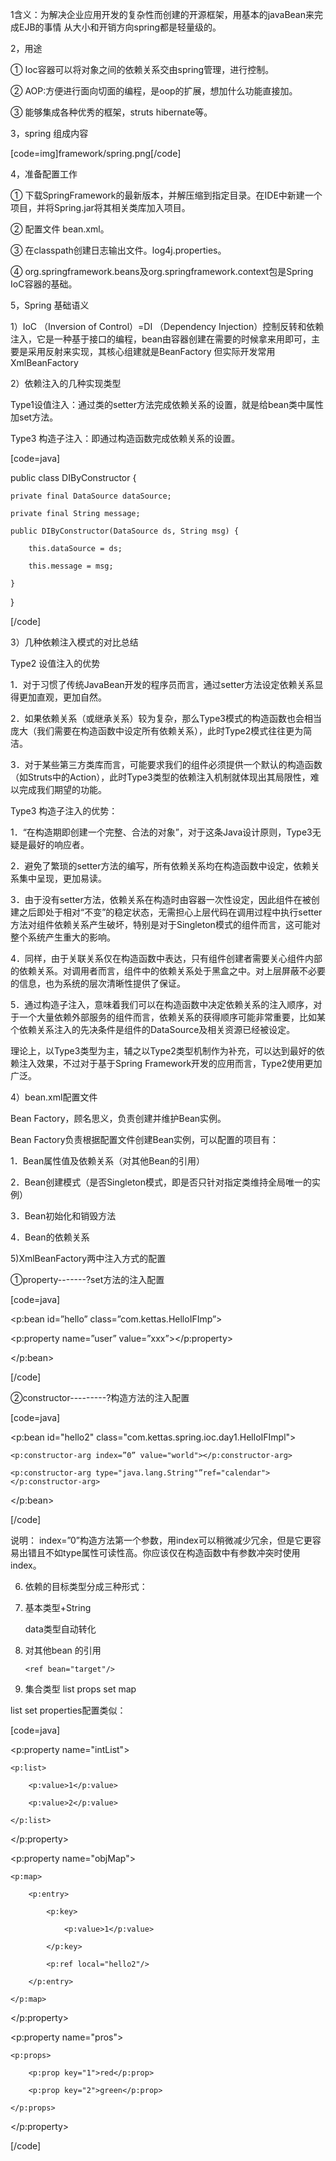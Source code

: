 1含义：为解决企业应用开发的复杂性而创建的开源框架，用基本的javaBean来完成EJB的事情 从大小和开销方向spring都是轻量级的。
2，用途 
①	Ioc容器可以将对象之间的依赖关系交由spring管理，进行控制。
②	AOP:方便进行面向切面的编程，是oop的扩展，想加什么功能直接加。
③	能够集成各种优秀的框架，struts hibernate等。
3，spring 组成内容
[code=img]framework/spring.png[/code]
4，准备配置工作
① 下载SpringFramework的最新版本，并解压缩到指定目录。在IDE中新建一个项目，并将Spring.jar将其相关类库加入项目。
② 配置文件 bean.xml。
③ 在classpath创建日志输出文件。log4j.properties。
④ org.springframework.beans及org.springframework.context包是Spring IoC容器的基础。
5，Spring 基础语义
1）IoC （Inversion of Control）=DI （Dependency Injection）控制反转和依赖注入，它是一种基于接口的编程，bean由容器创建在需要的时候拿来用即可，主要是采用反射来实现，其核心组建就是BeanFactory 但实际开发常用XmlBeanFactory
2）依赖注入的几种实现类型
Type1设值注入：通过类的setter方法完成依赖关系的设置，就是给bean类中属性加set方法。
Type3 构造子注入：即通过构造函数完成依赖关系的设置。
[code=java]
public class DIByConstructor {
	private final DataSource dataSource;
	private final String message;
	public DIByConstructor(DataSource ds, String msg) {
		this.dataSource = ds;
		this.message = msg;
	}
}
[/code]
3）几种依赖注入模式的对比总结
Type2 设值注入的优势
1．对于习惯了传统JavaBean开发的程序员而言，通过setter方法设定依赖关系显得更加直观，更加自然。
2．如果依赖关系（或继承关系）较为复杂，那么Type3模式的构造函数也会相当庞大（我们需要在构造函数中设定所有依赖关系），此时Type2模式往往更为简洁。
3．对于某些第三方类库而言，可能要求我们的组件必须提供一个默认的构造函数（如Struts中的Action），此时Type3类型的依赖注入机制就体现出其局限性，难以完成我们期望的功能。
Type3 构造子注入的优势：
1．“在构造期即创建一个完整、合法的对象”，对于这条Java设计原则，Type3无疑是最好的响应者。
2．避免了繁琐的setter方法的编写，所有依赖关系均在构造函数中设定，依赖关系集中呈现，更加易读。
3．由于没有setter方法，依赖关系在构造时由容器一次性设定，因此组件在被创建之后即处于相对“不变”的稳定状态，无需担心上层代码在调用过程中执行setter方法对组件依赖关系产生破坏，特别是对于Singleton模式的组件而言，这可能对整个系统产生重大的影响。
4．同样，由于关联关系仅在构造函数中表达，只有组件创建者需要关心组件内部的依赖关系。对调用者而言，组件中的依赖关系处于黑盒之中。对上层屏蔽不必要的信息，也为系统的层次清晰性提供了保证。
5．通过构造子注入，意味着我们可以在构造函数中决定依赖关系的注入顺序，对于一个大量依赖外部服务的组件而言，依赖关系的获得顺序可能非常重要，比如某个依赖关系注入的先决条件是组件的DataSource及相关资源已经被设定。
理论上，以Type3类型为主，辅之以Type2类型机制作为补充，可以达到最好的依赖注入效果，不过对于基于Spring Framework开发的应用而言，Type2使用更加广泛。
4）bean.xml配置文件
Bean Factory，顾名思义，负责创建并维护Bean实例。
Bean Factory负责根据配置文件创建Bean实例，可以配置的项目有：
1．Bean属性值及依赖关系（对其他Bean的引用）
2．Bean创建模式（是否Singleton模式，即是否只针对指定类维持全局唯一的实例）
3．Bean初始化和销毁方法
4．Bean的依赖关系
5)XmlBeanFactory两中注入方式的配置
①property-------?set方法的注入配置
[code=java]
<p:bean id=”hello” class=”com.kettas.HelloIFImp”>
   <p:property name=”user” value=”xxx”></p:property>
</p:bean>
[/code]
②constructor---------?构造方法的注入配置
[code=java]
<p:bean id="hello2" class="com.kettas.spring.ioc.day1.HelloIFImpl">
	<p:constructor-arg index=”0” value="world"></p:constructor-arg> 
	<p:constructor-arg type="java.lang.String"”ref="calendar"></p:constructor-arg>
</p:bean>
[/code]
说明： index=”0”构造方法第一个参数，用index可以稍微减少冗余，但是它更容易出错且不如type属性可读性高。你应该仅在构造函数中有参数冲突时使用index。
6) 依赖的目标类型分成三种形式：        
1) 基本类型+String 
   <value>data</value>类型自动转化
2) 对其他bean 的引用 
       <ref bean="target"/>
3) 集合类型       list props set map
list set properties配置类似：
[code=java]
<p:property name="intList">
	<p:list>
		<p:value>1</p:value>
		<p:value>2</p:value>
	</p:list>
</p:property>
<p:property name="objMap">
	<p:map>
		<p:entry>
			<p:key>
				<p:value>1</p:value>
			</p:key>
			<p:ref local="hello2"/>
		</p:entry>
	</p:map>
</p:property>
<p:property name="pros">
	<p:props>
		<p:prop key="1">red</p:prop>
		<p:prop key="2">green</p:prop>
	</p:props>
</p:property> 
[/code]